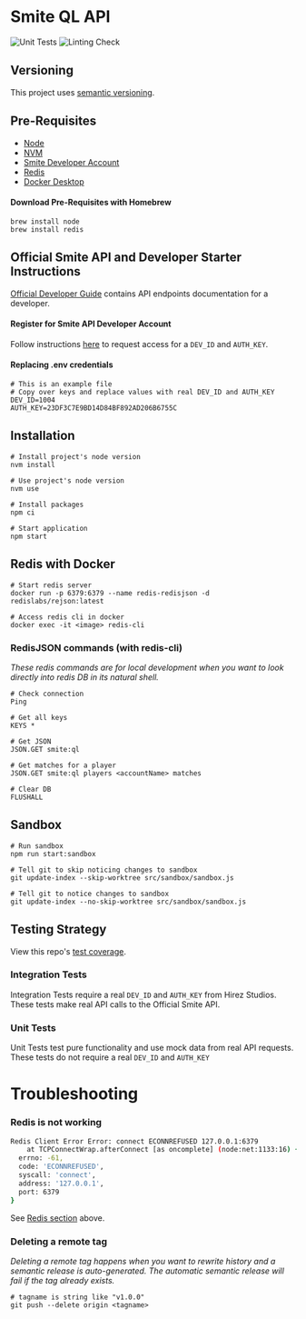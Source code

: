 # Smite QL API

![Unit Tests](https://github.com/davidholyko/smite-ql-api/actions/workflows/unit-tests.yml/badge.svg)
![Linting Check](https://github.com/davidholyko/smite-ql-api/actions/workflows/linting-check.yml/badge.svg)

## Versioning

This project uses [semantic versioning](https://semver.org/).

## Pre-Requisites

- [Node](https://nodejs.org/en/)
- [NVM](https://npm.github.io/installation-setup-docs/installing/using-a-node-version-manager.html)
- [Smite Developer Account](https://www.hirezstudios.com/)
- [Redis](https://redis.io/)
- [Docker Desktop](https://www.docker.com/products/docker-desktop/)

#### Download Pre-Requisites with Homebrew

```
brew install node
brew install redis
```

## Official Smite API and Developer Starter Instructions

[Official Developer Guide](https://docs.google.com/document/d/1OFS-3ocSx-1Rvg4afAnEHlT3917MAK_6eJTR6rzr-BM/edit) contains API endpoints documentation for a developer.

#### Register for Smite API Developer Account

Follow instructions [here](https://fs12.formsite.com/HiRez/form48/secure_index.html) to request access for a `DEV_ID` and `AUTH_KEY`.

#### Replacing **.env** credentials

```
# This is an example file
# Copy over keys and replace values with real DEV_ID and AUTH_KEY
DEV_ID=1004
AUTH_KEY=23DF3C7E9BD14D84BF892AD206B6755C
```

## Installation

```
# Install project's node version
nvm install

# Use project's node version
nvm use

# Install packages
npm ci

# Start application
npm start
```

## Redis with Docker

```
# Start redis server
docker run -p 6379:6379 --name redis-redisjson -d redislabs/rejson:latest

# Access redis cli in docker
docker exec -it <image> redis-cli
```

### RedisJSON commands (with redis-cli)

_These redis commands are for local development when you want to look directly into redis DB in its natural shell._

```
# Check connection
Ping

# Get all keys
KEYS *

# Get JSON
JSON.GET smite:ql

# Get matches for a player
JSON.GET smite:ql players <accountName> matches

# Clear DB
FLUSHALL
```

## Sandbox

```
# Run sandbox
npm run start:sandbox

# Tell git to skip noticing changes to sandbox
git update-index --skip-worktree src/sandbox/sandbox.js

# Tell git to notice changes to sandbox
git update-index --no-skip-worktree src/sandbox/sandbox.js
```

## Testing Strategy

View this repo's [test coverage](https://david-ko.com/smite-ql-api/).

### Integration Tests

Integration Tests require a real `DEV_ID` and `AUTH_KEY` from Hirez Studios. These tests make real API calls to the Official Smite API.

### Unit Tests

Unit Tests test pure functionality and use mock data from real API requests. These tests do not require a real `DEV_ID` and `AUTH_KEY`

# Troubleshooting

### Redis is not working

```sh
Redis Client Error Error: connect ECONNREFUSED 127.0.0.1:6379
    at TCPConnectWrap.afterConnect [as oncomplete] (node:net:1133:16) {
  errno: -61,
  code: 'ECONNREFUSED',
  syscall: 'connect',
  address: '127.0.0.1',
  port: 6379
}
```

See [Redis section](#redis-with-docker) above.

### Deleting a remote tag

_Deleting a remote tag happens when you want to rewrite history and a semantic release is auto-generated. The automatic semantic release will fail if the tag already exists._

```
# tagname is string like "v1.0.0"
git push --delete origin <tagname>
```
